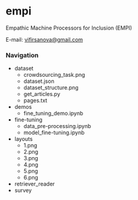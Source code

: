 # empi
Empathic Machine Processors for Inclusion (EMPI)

E-mail: [vifirsanova@gmail.com](mailto:vifirsanova@gmail.com)

### Navigation

* dataset
  * crowdsourcing_task.png
  * dataset.json
  * dataset_structure.png
  * get_articles.py
  * pages.txt
* demos
  * fine_tuning_demo.ipynb
* fine-tuning
  * data_pre-processing.ipynb
  * model_fine-tuning.ipynb
* layouts
  * 1.png
  * 2.png
  * 3.png
  * 4.png
  * 5.png
  * 6.png
* retriever_reader
* survey
